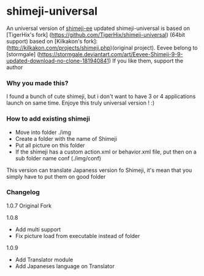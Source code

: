 # shimeji-universal

An universal version of [shimeji-ee](https://code.google.com/p/shimeji-ee/) updated
shimeji-universal is based on [TigerHix's fork] (https://github.com/TigerHix/shimeji-universal) (64bit support) based on [Kilkakon's fork]:(http://kilkakon.com/projects/shimeji.php)(original project).
Eevee belong to [stormgale] (https://stormgale.deviantart.com/art/Eevee-Shimeji-9-9-updated-download-no-clone-181940841) If you like them, support the author 

### Why you made this?
I found a bunch of cute shimeji, but i don't want to have 3 or 4 applications launch on same time. Enjoye this truly universal version ! :)

### How to add existing shimeji
 - Move into folder ./img
 - Create a folder with the name of Shimeji
 - Put all picture on this folder
 - If the shimeji has a custom action.xml or behavior.xml file, put then on a sub folder name conf (./img/conf)

 This version can translate Japaness version fo Shimeji, it's mean that you simply have to put them on good folder
 
###
### Changelog 

1.0.7
Original Fork

1.0.8
 - Add multi support
 - Fix picture load from executable instead of folder
 
1.0.9
 - Add Translator module
 - Add Japaneses language on Translator